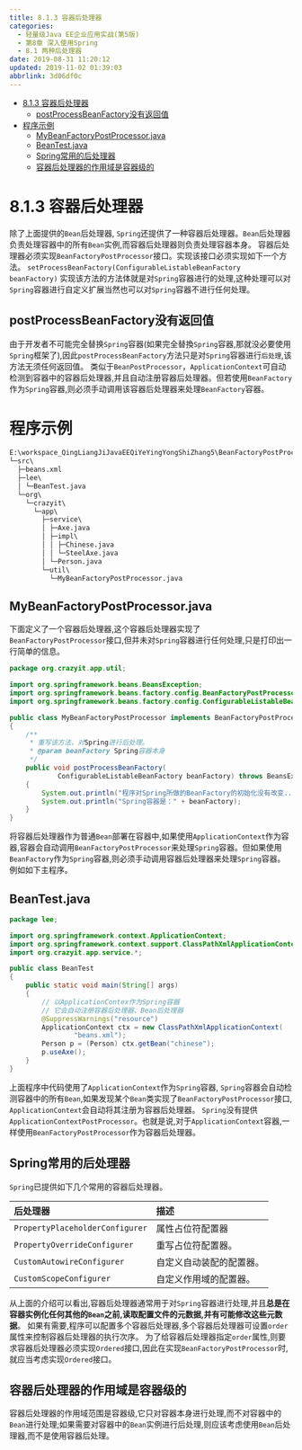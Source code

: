 ```yaml
---
title: 8.1.3 容器后处理器
categories: 
  - 轻量级Java EE企业应用实战(第5版)
  - 第8章 深入使用Spring
  - 8.1 两种后处理器
date: 2019-08-31 11:20:12
updated: 2019-11-02 01:39:03
abbrlink: 3d06df0c
---
```

- [8.1.3 容器后处理器](/ReadingNotes/3d06df0c/#8-1-3-容器后处理器)
    - [postProcessBeanFactory没有返回值](/ReadingNotes/3d06df0c/#postProcessBeanFactory没有返回值)
- [程序示例](/ReadingNotes/3d06df0c/#程序示例)
    - [MyBeanFactoryPostProcessor.java](/ReadingNotes/3d06df0c/#MyBeanFactoryPostProcessor-java)
    - [BeanTest.java](/ReadingNotes/3d06df0c/#BeanTest-java)
    - [Spring常用的后处理器](/ReadingNotes/3d06df0c/#Spring常用的后处理器)
    - [容器后处理器的作用域是容器级的](/ReadingNotes/3d06df0c/#容器后处理器的作用域是容器级的)

<!--more-->
<script src="https://cdn.bootcss.com/jquery/3.4.0/jquery.slim.min.js"></script>
<script>$(document).ready(function () {$(".post-body > ul:nth-child(1)").hide();});</script>

<!--end-->
<!--SSTStart-->
# 8.1.3 容器后处理器 #
除了上面提供的`Bean`后处理器, `Spring`还提供了一种容器后处理器。`Bean`后处理器负责处理容器中的所有`Bean`实例,而容器后处理器则负责处理容器本身。
容器后处理器必须实现`BeanFactoryPostProcessor`接口。实现该接口必须实现如下一个方法。
`setProcessBeanFactory(ConfigurableListableBeanFactory beanFactory)`
实现该方法的方法体就是对`Spring`容器进行的处理,这种处理可以对`Spring`容器进行自定义扩展当然也可以对`Spring`容器不进行任何处理。
## postProcessBeanFactory没有返回值 ##
由于开发者不可能完全替换`Spring`容器(如果完全替換`Spring`容器,那就没必要使用`Spring`框架了),因此`postProcessBeanFactory`方法只是对`Spring`容器进行`后处理`,该方法无须任何返回值。
类似于`BeanPostProcessor`，`ApplicationContext`可自动检测到容器中的容器后处理器,并且自动注册容器后处理器。但若使用`BeanFactory`作为`Spring`容器,则必须手动调用该容器后处理器来处理`BeanFactory`容器。
# 程序示例 #
```cmd
E:\workspace_QingLiangJiJavaEEQiYeYingYongShiZhang5\BeanFactoryPostProcessor
└─src\
  ├─beans.xml
  ├─lee\
  │ └─BeanTest.java
  └─org\
    └─crazyit\
      └─app\
        ├─service\
        │ ├─Axe.java
        │ ├─impl\
        │ │ ├─Chinese.java
        │ │ └─SteelAxe.java
        │ └─Person.java
        └─util\
          └─MyBeanFactoryPostProcessor.java
```
## MyBeanFactoryPostProcessor.java ##
下面定义了一个容器后处理器,这个容器后处理器实现了`BeanFactoryPostProcessor`接口,但并未对`Spring`容器进行任何处理,只是打印出一行简单的信息。
```java
package org.crazyit.app.util;

import org.springframework.beans.BeansException;
import org.springframework.beans.factory.config.BeanFactoryPostProcessor;
import org.springframework.beans.factory.config.ConfigurableListableBeanFactory;

public class MyBeanFactoryPostProcessor implements BeanFactoryPostProcessor
{
    /**
     * 重写该方法，对Spring进行后处理。
     * @param beanFactory Spring容器本身
     */
    public void postProcessBeanFactory(
            ConfigurableListableBeanFactory beanFactory) throws BeansException
    {
        System.out.println("程序对Spring所做的BeanFactory的初始化没有改变...");
        System.out.println("Spring容器是：" + beanFactory);
    }
}
```
将容器后处理器作为普通`Bean`部署在容器中,如果使用`ApplicationContext`作为容器,容器会自动调用`BeanFactoryPostProcessor`来处理`Spring`容器。但如果使用`BeanFactory`作为`Spring`容器,则必须手动调用容器后处理器来处理`Spring`容器。例如如下主程序。
## BeanTest.java ##
```java
package lee;

import org.springframework.context.ApplicationContext;
import org.springframework.context.support.ClassPathXmlApplicationContext;
import org.crazyit.app.service.*;

public class BeanTest
{
    public static void main(String[] args)
    {
        // 以ApplicationContex作为Spring容器
        // 它会自动注册容器后处理器、Bean后处理器
        @SuppressWarnings("resource")
        ApplicationContext ctx = new ClassPathXmlApplicationContext(
                "beans.xml");
        Person p = (Person) ctx.getBean("chinese");
        p.useAxe();
    }
}
```
上面程序中代码使用了`ApplicationContext`作为`Spring`容器, `Spring`容器会自动检测容器中的所有`Bean`,如果发现某个`Bean`类实现了`BeanFactoryPostProcessor`接口, `ApplicationContext`会自动将其注册为容器后处理器。
`Spring`没有提供`ApplicationContextPostProcessor`。也就是说,对于`ApplicationContext`容器,一样使用`BeanFactoryPostProcessor`作为容器后处理器。
## Spring常用的后处理器 ##
`Spring`已提供如下几个常用的容器后处理器。

|后处理器|描述|
|:---|:---|
|`PropertyPlaceholderConfigurer`|属性占位符配置器|
|`PropertyOverrideConfigurer`|重写占位符配置器。|
|`CustomAutowireConfigurer`|自定义自动装配的配置器。|
|`CustomScopeConfigurer`|自定义作用域的配置器。|
从上面的介绍可以看出,容器后处理器通常用于对`Spring`容器进行处理,并且**总是在容器实例化任何其他的`Bean`之前,读取配置文件的元数据,并有可能修改这些元数据**。
如果有需要,程序可以配置多个容器后处理器,多个容器后处理器可设置`order`属性来控制容器后处理器的执行次序。
为了给容器后处理器指定`order`属性,则要求容器后处理器必须实现`Ordered`接口,因此在实现`BeanFactoryPostProcessor`时,就应当考虑实现`Ordered`接口。
## 容器后处理器的作用域是容器级的 ##
容器后处理器的作用域范围是容器级,它只对容器本身进行处理,而不对容器中的`Bean`进行处理;如果需要对容器中的`Bean`实例进行后处理,则应该考虑使用`Bean`后处理器,而不是使用容器后处理。

<!--SSTStop-->

